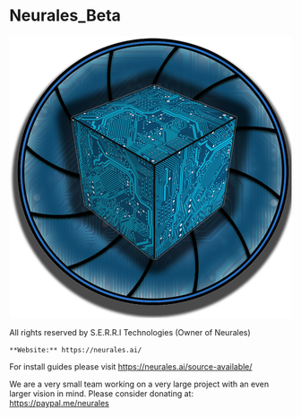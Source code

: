 # Neurales_Beta
<img src="/.github/Neurales_logo.png" width="600">

All rights reserved by S.E.R.R.I Technologies (Owner of Neurales)

	**Website:** https://neurales.ai/
  
  For install guides please visit https://neurales.ai/source-available/
  
We are a very small team working on a very large project with an even larger vision in mind.
 Please consider donating at: https://paypal.me/neurales

